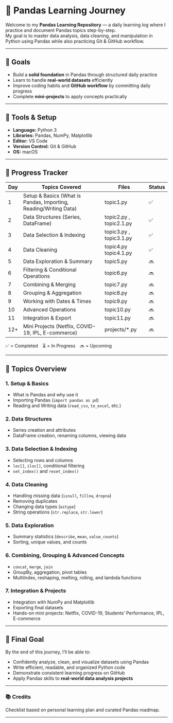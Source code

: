 # 🐼 Pandas Learning Journey

Welcome to my **Pandas Learning Repository** — a daily learning log where I practice and document Pandas topics step-by-step.  
My goal is to master data analysis, data cleaning, and manipulation in Python using Pandas while also practicing Git & GitHub workflow.

---

## 🎯 Goals

- Build a **solid foundation** in Pandas through structured daily practice  
- Learn to handle **real-world datasets** efficiently  
- Improve coding habits and **GitHub workflow** by committing daily progress  
- Complete **mini-projects** to apply concepts practically  

---

## 🧩 Tools & Setup

- **Language:** Python 3  
- **Libraries:** Pandas, NumPy, Matplotlib  
- **Editor:** VS Code  
- **Version Control:** Git & GitHub  
- **OS:** macOS  

---

## 📅 Progress Tracker

| Day | Topics Covered | Files | Status |
|-----|----------------|--------|--------|
| 1 | Setup & Basics (What is Pandas, Importing, Reading/Writing Data) |topic1.py | ✅ |
| 2 | Data Structures (Series, DataFrame) | topic2.py , topic2.1.py | ✅  |
| 3 | Data Selection & Indexing | topic3.py , topic3.1.py |✅ |
| 4 | Data Cleaning | topic4.py topic4.1.py | ✅ |
| 5 | Data Exploration & Summary | topic5.py | 🔜 |
| 6 | Filtering & Conditional Operations | topic6.py | 🔜 |
| 7 | Combining & Merging | topic7.py | 🔜 |
| 8 | Grouping & Aggregation | topic8.py | 🔜 |
| 9 | Working with Dates & Times | topic9.py | 🔜 |
| 10 | Advanced Operations | topic10.py | 🔜 |
| 11 | Integration & Export | topic11.py | 🔜 |
| 12+ | Mini Projects (Netflix, COVID-19, IPL, E-commerce) | projects/*.py | 🔜 |

✅ = Completed ⏳ = In Progress 🔜 = Upcoming

---

## 🧠 Topics Overview

### 1. Setup & Basics
- What is Pandas and why use it  
- Importing Pandas (`import pandas as pd`)  
- Reading and Writing data (`read_csv`, `to_excel`, etc.)

### 2. Data Structures
- Series creation and attributes  
- DataFrame creation, renaming columns, viewing data  

### 3. Data Selection & Indexing
- Selecting rows and columns  
- `loc[]`, `iloc[]`, conditional filtering  
- `set_index()` and `reset_index()`

### 4. Data Cleaning
- Handling missing data (`isnull`, `fillna`, `dropna`)  
- Removing duplicates  
- Changing data types (`astype`)  
- String operations (`str.replace`, `str.lower`)  

### 5. Data Exploration
- Summary statistics (`describe`, `mean`, `value_counts`)  
- Sorting, unique values, and counts  

### 6. Combining, Grouping & Advanced Concepts
- `concat`, `merge`, `join`  
- GroupBy, aggregation, pivot tables  
- MultiIndex, reshaping, melting, rolling, and lambda functions  

### 7. Integration & Projects
- Integration with NumPy and Matplotlib  
- Exporting final datasets  
- Hands-on mini projects: Netflix, COVID-19, Students’ Performance, IPL, E-commerce  

---

## 🚀 Final Goal

By the end of this journey, I’ll be able to:
- Confidently analyze, clean, and visualize datasets using Pandas  
- Write efficient, readable, and organized Python code  
- Demonstrate consistent learning progress on GitHub  
- Apply Pandas skills to **real-world data analysis projects**

---

### 📚 Credits

Checklist based on personal learning plan and curated Pandas roadmap.

---

